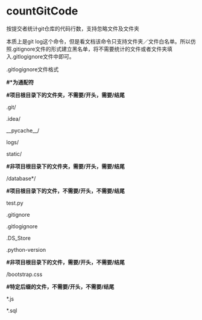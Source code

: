 # countGitCode
按提交者统计git仓库的代码行数，支持忽略文件及文件夹

本质上是git log这个命令，但是看文档该命令只支持文件夹／文件白名单。所以仿照.gitignore文件的形式建立黑名单，将不需要统计的文件或者文件夹填入.gitlogignore文件中即可。


.gitlogignore文件格式

__#*为通配符__


__#项目根目录下的文件夹，不需要/开头，需要/结尾__

.git/

.idea/

\_\_pycache\_\_/

logs/

static/


__#非项目根目录下的文件夹，需要/开头，需要/结尾__

/database*/


__#项目根目录下的文件，不需要/开头，不需要/结尾__

test.py

.gitignore

.gitlogignore

.DS_Store

.python-version


__#非项目根目录下的文件，需要/开头，不需要/结尾__

/bootstrap.css


__#特定后缀的文件，不需要/开头，不需要/结尾__

*.js

*.sql
